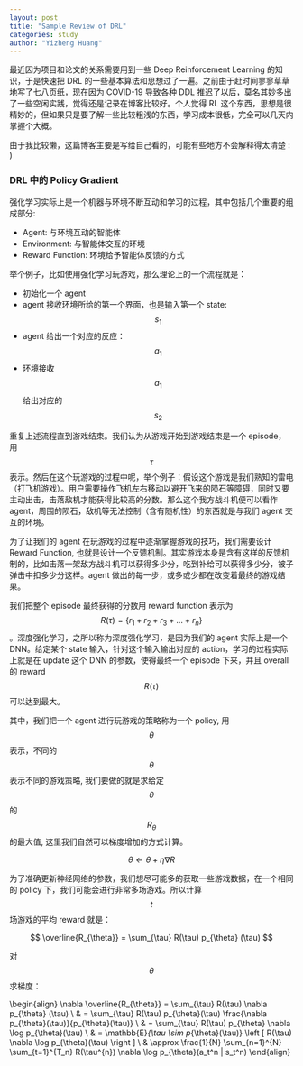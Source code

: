```yaml
---
layout: post
title: "Sample Review of DRL"
categories: study
author: "Yizheng Huang"
---
```


最近因为项目和论文的关系需要用到一些 Deep Reinforcement Learning 的知识，于是快速把 DRL 的一些基本算法和思想过了一遍。之前由于赶时间寥寥草草地写了七八页纸，现在因为 COVID-19 导致各种 DDL 推迟了以后，莫名其妙多出了一些空闲实践，觉得还是记录在博客比较好。个人觉得 RL 这个东西，思想是很精妙的，但如果只是要了解一些比较粗浅的东西，学习成本很低，完全可以几天内掌握个大概。

由于我比较懒，这篇博客主要是写给自己看的，可能有些地方不会解释得太清楚 : )

### DRL 中的 Policy Gradient

强化学习实际上是一个机器与环境不断互动和学习的过程，其中包括几个重要的组成部分:

-   Agent: 与环境互动的智能体
-   Environment: 与智能体交互的环境
-   Reward Function: 环境给予智能体反馈的方式

举个例子，比如使用强化学习玩游戏，那么理论上的一个流程就是：

-   初始化一个 agent
-   agent 接收环境所给的第一个界面，也是输入第一个 state: $$ s_1 $$
-   agent 给出一个对应的反应：$$ a_1 $$
-   环境接收 $$ a_1 $$ 给出对应的 $$ s_2 $$

重复上述流程直到游戏结束。我们认为从游戏开始到游戏结束是一个 episode，用 $$ \tau $$ 表示。然后在这个玩游戏的过程中呢，举个例子：假设这个游戏是我们熟知的雷电（打飞机游戏）。用户需要操作飞机左右移动以避开飞来的陨石等障碍，同时又要主动出击，击落敌机才能获得比较高的分数。那么这个我方战斗机便可以看作 agent，周围的陨石，敌机等无法控制（含有随机性）的东西就是与我们 agent 交互的环境。

为了让我们的 agent 在玩游戏的过程中逐渐掌握游戏的技巧，我们需要设计 Reward Function, 也就是设计一个反馈机制。其实游戏本身是含有这样的反馈机制的，比如击落一架敌方战斗机可以获得多少分，吃到补给可以获得多少分，被子弹击中扣多少分这样。agent 做出的每一步，或多或少都在改变着最终的游戏结果。

我们把整个 episode 最终获得的分数用 reward function 表示为 $$ R(\tau) = \{ r_1 + r_2 + r_3 + ... + r_n \} $$。深度强化学习，之所以称为深度强化学习，是因为我们的 agent 实际上是一个 DNN。给定某个 state 输入，针对这个输入输出对应的 action，学习的过程实际上就是在 update 这个 DNN 的参数，使得最终一个 episode 下来，并且 overall 的 reward $$ R(\tau) $$ 可以达到最大。

其中，我们把一个 agent 进行玩游戏的策略称为一个 policy, 用 $$ \theta $$ 表示，不同的 $$ \theta $$ 表示不同的游戏策略, 我们要做的就是求给定 $$ \theta $$ 的 $$ R_{\theta} $$ 的最大值, 这里我们自然可以梯度增加的方式计算。

$$ \theta \leftarrow \theta + \eta \nabla R $$

为了准确更新神经网络的参数，我们想尽可能多的获取一些游戏数据，在一个相同的 policy 下，我们可能会进行非常多场游戏。所以计算 $$ t $$ 场游戏的平均 reward 就是：

$$ \overline{R_{\theta}} = \sum_{\tau} R(\tau) p_{\theta} (\tau) $$

对 $$ \theta $$ 求梯度：

\begin{align}
\nabla \overline{R_{\theta}} = \sum_{\tau} R(\tau) \nabla p_{\theta} (\tau) \\
& = \sum_{\tau} R(\tau) p_{\theta}(\tau) \frac{\nabla p_{\theta}(\tau)}{p_{\theta}(\tau)} \\ 
& = \sum_{\tau} R(\tau) p_{\theta} \nabla \log p_{\theta}(\tau) \\
& = \mathbb{E}_{\tau \sim p_{\theta}(\tau)} \left [ R(\tau) \nabla \log p_{\theta}(\tau) \right ] \\ 
& \approx \frac{1}{N} \sum_{n=1}^{N} \sum_{t=1}^{T_n} R(\tau^{n}) \nabla \log p_{\theta}(a_t^n | s_t^n)
\end{align}
